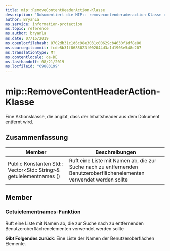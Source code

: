 ```yaml
---
title: mip::RemoveContentHeaderAction-Klasse
description: 'Dokumentiert die MIP:: removecontenderaderaction-Klasse des Microsoft Information Protection (MIP) SDK.'
author: BryanLa
ms.service: information-protection
ms.topic: reference
ms.author: bryanla
ms.date: 07/16/2019
ms.openlocfilehash: 8702db31c1d6c98e3031c00629cb4630f1df8e80
ms.sourcegitcommit: fcde8b31f8685023f002044d3a1d1903e548d207
ms.translationtype: MT
ms.contentlocale: de-DE
ms.lasthandoff: 08/21/2019
ms.locfileid: "69883199"
---
```

# <a name="class-mipremovecontentheaderaction"></a>mip::RemoveContentHeaderAction-Klasse 
Eine Aktionsklasse, die angibt, dass der Inhaltsheader aus dem Dokument entfernt wird.
  
## <a name="summary"></a>Zusammenfassung
 Member                        | Beschreibungen                                
--------------------------------|---------------------------------------------
Public Konstanten Std:: Vector\<Std:: String\>& getuielementnames ()  |  Ruft eine Liste mit Namen ab, die zur Suche nach zu entfernenden Benutzeroberflächenelementen verwendet werden sollte
  
## <a name="members"></a>Member
  
### <a name="getuielementnames-function"></a>Getuielementnames-Funktion
Ruft eine Liste mit Namen ab, die zur Suche nach zu entfernenden Benutzeroberflächenelementen verwendet werden sollte

  
**Gibt Folgendes zurück**: Eine Liste der Namen der Benutzeroberflächen Elemente.